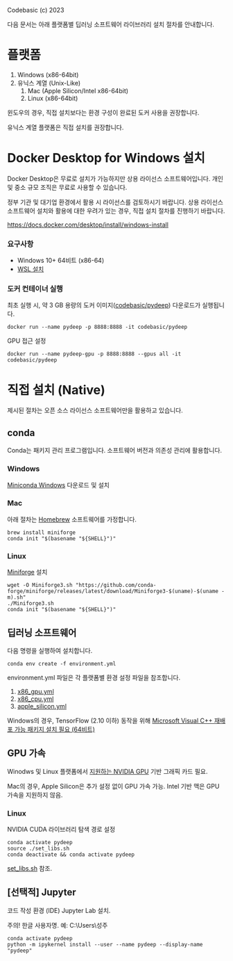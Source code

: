 Codebasic (c) 2023

다음 문서는 아래 플랫폼별 딥러닝 소프트웨어 라이브러리 설치 절차를 안내합니다.

# 플랫폼

1. Windows (x86-64bit)
1. 유닉스 계열 (Unix-Like)
    1. Mac (Apple Silicon/Intel x86-64bit)
    1. Linux (x86-64bit)

윈도우의 경우, 직접 설치보다는 환경 구성이 완료된 도커 사용을 권장합니다. 

유닉스 계열 플랫폼은 직접 설치를 권장합니다.

# Docker Desktop for Windows 설치

Docker Desktop은 무료로 설치가 가능하지만 상용 라이선스 소프트웨어입니다. 개인 및 중소 규모 조직은 무료로 사용할 수 있습니다. 

정부 기관 및 대기업 환경에서 활용 시 라이선스를 검토하시기 바랍니다. 상용 라이선스 소프트웨어 설치와 활용에 대한 우려가 있는 경우, 직접 설치 절차를 진행하기 바랍니다.

https://docs.docker.com/desktop/install/windows-install

### 요구사항

* Windows 10+ 64비트 (x86-64)
* [WSL 설치](https://learn.microsoft.com/ko-kr/windows/wsl/install#install-wsl-command)

### 도커 컨테이너 실행

최초 실행 시, 약 3 GB 용량의 도커 이미지([codebasic/pydeep](https://hub.docker.com/r/codebasic/pydeep)) 다운로드가 실행됩니다.

```
docker run --name pydeep -p 8888:8888 -it codebasic/pydeep
```

GPU 접근 설정

```
docker run --name pydeep-gpu -p 8888:8888 --gpus all -it codebasic/pydeep
```

# 직접 설치 (Native)

제시된 절차는 오픈 소스 라이선스 소프트웨어만을 활용하고 있습니다.

## conda

Conda는 패키지 관리 프로그램입니다. 소프트웨어 버전과 의존성 관리에 활용합니다.

### Windows

[Miniconda Windows](https://repo.anaconda.com/miniconda/Miniconda3-latest-Windows-x86_64.exe) 다운로드 및 설치

### Mac

아래 절차는 [Homebrew](https://brew.sh/index_ko) 소프트웨어를 가정합니다.

```
brew install miniforge
conda init "$(basename "${SHELL}")"
```

### Linux

[Miniforge](https://github.com/conda-forge/miniforge) 설치
```
wget -O Miniforge3.sh "https://github.com/conda-forge/miniforge/releases/latest/download/Miniforge3-$(uname)-$(uname -m).sh"
./Miniforge3.sh
conda init "$(basename "${SHELL}")"
```

## 딥러닝 소프트웨어

다음 명령을 실행하여 설치합니다.

```
conda env create -f environment.yml
```

environment.yml 파일은 각 플랫폼별 환경 설정 파일을 참조합니다.

1. [x86_gpu.yml](x86_gpu.yml)
1. [x86_cpu.yml](x86_cpu.yml)
1. [apple_silicon.yml](apple_silicon.yml)

Windows의 경우, TensorFlow (2.10 이하) 동작을 위해 [Microsoft Visual C++ 재배포 가능 패키지 설치 필요 (64비트)](https://aka.ms/vs/17/release/vc_redist.x64.exe)

## GPU 가속

Winodws 및 Linux 플랫폼에서 [지원하는 NVIDIA GPU](https://developer.nvidia.com/cuda-gpus) 기반 그래픽 카드 필요.

Mac의 경우, Apple Silicon은 추가 설정 없이 GPU 가속 가능. Intel 기반 맥은 GPU 가속을 지원하지 않음.


### Linux

NVIDIA CUDA 라이브러리 탐색 경로 설정
```
conda activate pydeep
source ./set_libs.sh
conda deactivate && conda activate pydeep
```

[set_libs.sh](set_libs.sh) 참조.

##  [선택적] Jupyter

코드 작성 환경 (IDE) Jupyter Lab 설치.

주의! 한글 사용자명. 예: C:\Users\성주

```
conda activate pydeep
python -m ipykernel install --user --name pydeep --display-name "pydeep"
```